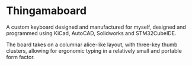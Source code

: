 # Thingamaboard
A custom keyboard designed and manufactured for myself, designed and programmed using KiCad, AutoCAD, Solidworks and STM32CubeIDE.

The board takes on a columnar alice-like layout, with three-key thumb clusters, allowing for ergonomic typing in a relatively small and portable form factor.

